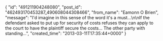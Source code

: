  {
   "id": "491211904248080",
   "post_id": "462493170453287_490608044308466",
   "from_name": "Eamonn O Brien",
   "message": "I'd imagine in this sense of the word it's a must...\n\nIf the defendant asked to put up for security of costs refuses they can apply to the court to have the plaintiff secure the costs... The other party with standing...",
   "created_time": "2013-03-11T17:35:44+0000"
 }
